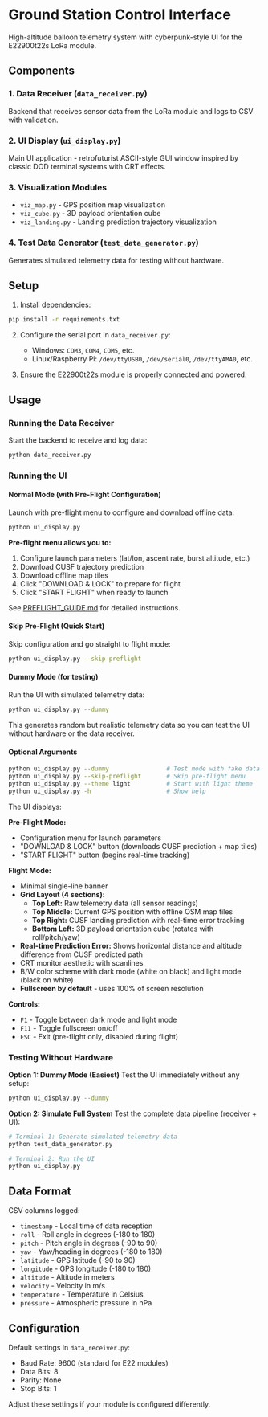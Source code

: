 # Ground Station Control Interface

High-altitude balloon telemetry system with cyberpunk-style UI for the E22900t22s LoRa module.

## Components

### 1. Data Receiver (`data_receiver.py`)
Backend that receives sensor data from the LoRa module and logs to CSV with validation.

### 2. UI Display (`ui_display.py`)
Main UI application - retrofuturist ASCII-style GUI window inspired by classic DOD terminal systems with CRT effects.

### 3. Visualization Modules
- `viz_map.py` - GPS position map visualization
- `viz_cube.py` - 3D payload orientation cube
- `viz_landing.py` - Landing prediction trajectory visualization

### 4. Test Data Generator (`test_data_generator.py`)
Generates simulated telemetry data for testing without hardware.

## Setup

1. Install dependencies:
```bash
pip install -r requirements.txt
```

2. Configure the serial port in `data_receiver.py`:
   - Windows: `COM3`, `COM4`, `COM5`, etc.
   - Linux/Raspberry Pi: `/dev/ttyUSB0`, `/dev/serial0`, `/dev/ttyAMA0`, etc.

3. Ensure the E22900t22s module is properly connected and powered.

## Usage

### Running the Data Receiver

Start the backend to receive and log data:
```bash
python data_receiver.py
```

### Running the UI

#### Normal Mode (with Pre-Flight Configuration)
Launch with pre-flight menu to configure and download offline data:
```bash
python ui_display.py
```

**Pre-flight menu allows you to:**
1. Configure launch parameters (lat/lon, ascent rate, burst altitude, etc.)
2. Download CUSF trajectory prediction
3. Download offline map tiles
4. Click "DOWNLOAD & LOCK" to prepare for flight
5. Click "START FLIGHT" when ready to launch

See [PREFLIGHT_GUIDE.md](PREFLIGHT_GUIDE.md) for detailed instructions.

#### Skip Pre-Flight (Quick Start)
Skip configuration and go straight to flight mode:
```bash
python ui_display.py --skip-preflight
```

#### Dummy Mode (for testing)
Run the UI with simulated telemetry data:
```bash
python ui_display.py --dummy
```

This generates random but realistic telemetry data so you can test the UI without hardware or the data receiver.

#### Optional Arguments
```bash
python ui_display.py --dummy                # Test mode with fake data
python ui_display.py --skip-preflight       # Skip pre-flight menu
python ui_display.py --theme light          # Start with light theme
python ui_display.py -h                     # Show help
```

The UI displays:

**Pre-Flight Mode:**
- Configuration menu for launch parameters
- "DOWNLOAD & LOCK" button (downloads CUSF prediction + map tiles)
- "START FLIGHT" button (begins real-time tracking)

**Flight Mode:**
- Minimal single-line banner
- **Grid Layout (4 sections):**
  - **Top Left:** Raw telemetry data (all sensor readings)
  - **Top Middle:** Current GPS position with offline OSM map tiles
  - **Top Right:** CUSF landing prediction with real-time error tracking
  - **Bottom Left:** 3D payload orientation cube (rotates with roll/pitch/yaw)
- **Real-time Prediction Error:** Shows horizontal distance and altitude difference from CUSF predicted path
- CRT monitor aesthetic with scanlines
- B/W color scheme with dark mode (white on black) and light mode (black on white)
- **Fullscreen by default** - uses 100% of screen resolution

**Controls:**
- `F1` - Toggle between dark mode and light mode
- `F11` - Toggle fullscreen on/off
- `ESC` - Exit (pre-flight only, disabled during flight)

### Testing Without Hardware

**Option 1: Dummy Mode (Easiest)**
Test the UI immediately without any setup:
```bash
python ui_display.py --dummy
```

**Option 2: Simulate Full System**
Test the complete data pipeline (receiver + UI):
```bash
# Terminal 1: Generate simulated telemetry data
python test_data_generator.py

# Terminal 2: Run the UI
python ui_display.py
```

## Data Format

CSV columns logged:
- `timestamp` - Local time of data reception
- `roll` - Roll angle in degrees (-180 to 180)
- `pitch` - Pitch angle in degrees (-90 to 90)
- `yaw` - Yaw/heading in degrees (-180 to 180)
- `latitude` - GPS latitude (-90 to 90)
- `longitude` - GPS longitude (-180 to 180)
- `altitude` - Altitude in meters
- `velocity` - Velocity in m/s
- `temperature` - Temperature in Celsius
- `pressure` - Atmospheric pressure in hPa

## Configuration

Default settings in `data_receiver.py`:
- Baud Rate: 9600 (standard for E22 modules)
- Data Bits: 8
- Parity: None
- Stop Bits: 1

Adjust these settings if your module is configured differently.
